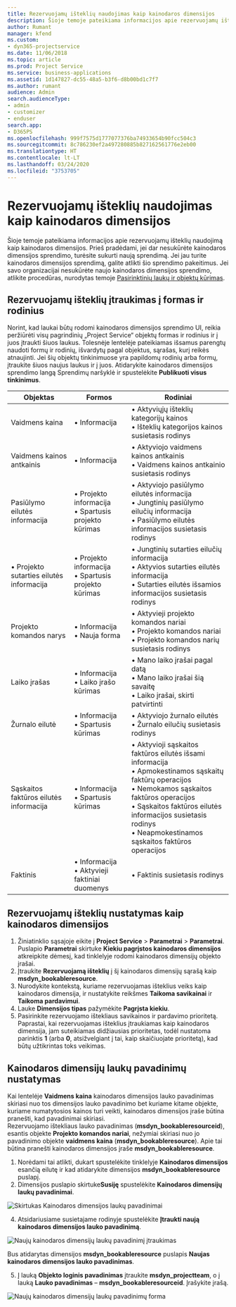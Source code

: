 ```yaml
---
title: Rezervuojamų išteklių naudojimas kaip kainodaros dimensijos
description: Šioje temoje pateikiama informacijos apie rezervuojamų išteklių naudojimą kaip kainodaros dimensijos.
author: Rumant
manager: kfend
ms.custom:
- dyn365-projectservice
ms.date: 11/06/2018
ms.topic: article
ms.prod: Project Service
ms.service: business-applications
ms.assetid: 1d147827-dc55-48a5-b3f6-d8b00bd1c7f7
ms.author: rumant
audience: Admin
search.audienceType:
- admin
- customizer
- enduser
search.app:
- D365PS
ms.openlocfilehash: 999f7575d1777077376ba74933654b90fcc504c3
ms.sourcegitcommit: 8c786230ef2a497280885b827162561776e2eb00
ms.translationtype: HT
ms.contentlocale: lt-LT
ms.lasthandoff: 03/24/2020
ms.locfileid: "3753705"
---
```

# <a name="use-bookable-resource-as-a-pricing-dimension"></a>Rezervuojamų išteklių naudojimas kaip kainodaros dimensijos
Šioje temoje pateikiama informacijos apie rezervuojamų išteklių naudojimą kaip kainodaros dimensijos. Prieš pradėdami, jei dar nesukūrėte kainodaros dimensijos sprendimo, turėsite sukurti naują sprendimą. Jei jau turite kainodaros dimensijos sprendimą, galite atlikti šio sprendimo pakeitimus. Jei savo organizacijai nesukūrėte naujo kainodaros dimensijos sprendimo, atlikite procedūras, nurodytas temoje [Pasirinktinių laukų ir objektų kūrimas](create-custom-fields-entities.md).

## <a name="add-bookable-resource-to-forms-and-views"></a>Rezervuojamų išteklių įtraukimas į formas ir rodinius
Norint, kad laukai būtų rodomi kainodaros dimensijos sprendimo UI, reikia peržiūrėti visų pagrindinių „Project Service“ objektų formas ir rodinius ir į juos įtraukti šiuos laukus.
Tolesnėje lentelėje pateikiamas išsamus parengtų naudoti formų ir rodinių, išvardytų pagal objektus, sąrašas, kurį reikės atnaujinti. Jei šių objektų tinkinimuose yra papildomų rodinių arba formų, įtraukite šiuos naujus laukus ir į juos.
Atidarykite kainodaros dimensijos sprendimo langą Sprendimų naršyklė ir spustelėkite **Publikuoti visus tinkinimus**.


|   Objektas        | Formos   |Rodiniai        |
| ------------------------------|---------------------------------|----------------------------------|
|  Vaidmens kaina|• Informacija |• Aktyviųjų išteklių kategorijų kainos<br> • Išteklių kategorijos kainos susietasis rodinys|
|  Vaidmens kainos antkainis|• Informacija|• Aktyviojo vaidmens kainos antkainis<br>• Vaidmens kainos antkainio susietasis rodinys|
|  Pasiūlymo eilutės informacija|• Projekto informacija<br>• Spartusis projekto kūrimas|• Aktyviojo pasiūlymo eilutės informacija<br>• Jungtinių pasiūlymo eilučių informacija<br>• Pasiūlymo eilutės informacijos susietasis rodinys|
|  • Projekto sutarties eilutės informacija|• Projekto informacija<br>• Spartusis projekto kūrimas|• Jungtinių sutarties eilučių informacija<br>• Aktyvios sutarties eilutės informacija<br>• Sutarties eilutės išsamios informacijos susietasis rodinys|
|  Projekto komandos narys|• Informacija<br>• Nauja forma|• Aktyvieji projekto komandos nariai<br>• Projekto komandos nariai<br>• Projekto komandos narių susietasis rodinys|
|  Laiko įrašas|• Informacija<br>• Laiko įrašo kūrimas|• Mano laiko įrašai pagal datą<br>• Mano laiko įrašai šią savaitę<br>• Laiko įrašai, skirti patvirtinti|
|  Žurnalo eilutė|• Informacija<br>• Spartusis kūrimas|• Aktyviojo žurnalo eilutės<br>• Žurnalo eilučių susietasis rodinys|
|  Sąskaitos faktūros eilutės informacija|• Informacija<br>• Spartusis kūrimas|• Aktyvioji sąskaitos faktūros eilutės išsami informacija<br>• Apmokestinamos sąskaitų faktūrų operacijos<br>• Nemokamos sąskaitos faktūros operacijos<br>• Sąskaitos faktūros eilutės informacijos susietasis rodinys<br>• Neapmokestinamos sąskaitos faktūros operacijos|
|  Faktinis|• Informacija<br>• Aktyvieji faktiniai duomenys|• Faktinis susietasis rodinys|

## <a name="set-up-bookable-resource-as-a-pricing-dimension"></a>Rezervuojamų išteklių nustatymas kaip kainodaros dimensijos

1. Žiniatinklio sąsajoje eikite į **Project Service** > **Parametrai** > **Parametrai**. Puslapio **Parametrai** skirtuke **Kiekiu pagrįstos kainodaros dimensijos** atkreipkite dėmesį, kad tinklelyje rodomi kainodaros dimensijų objekto įrašai. 
2. Įtraukite **Rezervuojamą išteklių** į šį kainodaros dimensijų sąrašą kaip **msdyn_bookableresource**. 
3. Nurodykite kontekstą, kuriame rezervuojamas išteklius veiks kaip kainodaros dimensija, ir nustatykite reikšmes **Taikoma savikainai** ir **Taikoma pardavimui**.
4. Lauke **Dimensijos tipas** pažymėkite **Pagrįsta kiekiu**. 
5. Pasirinkite rezervuojamo ištekliaus savikainos ir pardavimo prioritetą. Paprastai, kai rezervuojamas išteklius įtraukiamas kaip kainodaros dimensija, jam suteikiamas didžiausias prioritetas, todėl nustatoma parinktis **1** (arba **0**, atsižvelgiant į tai, kaip skaičiuojate prioritetą), kad būtų užtikrintas toks veikimas.

## <a name="set-up-pricing-dimension-field-names"></a>Kainodaros dimensijų laukų pavadinimų nustatymas

Kai lentelėje **Vaidmens kaina** kainodaros dimensijos lauko pavadinimas skiriasi nuo tos dimensijos lauko pavadinimo bet kuriame kitame objekte, kuriame numatytosios kainos turi veikti, kainodaros dimensijos įraše būtina pranešti, kad pavadinimai skiriasi.    
Rezervuojamo ištekliaus lauko pavadinimas (**msdyn_bookableresourceid**), esantis objekte **Projekto komandos nariai**, nežymiai skiriasi nuo jo pavadinimo objekte **vaidmens kaina** (**msdyn_bookableresource**). Apie tai būtina pranešti kainodaros dimensijos įraše **msdyn_bookableresource**. 
1. Norėdami tai atlikti, dukart spustelėkite tinklelyje **Kainodaros dimensijos** esančią eilutę ir kad atidarykite dimensijos **msdyn_bookableresource** puslapį.
2. Dimensijos puslapio skirtuke**Susiję** spustelėkite **Kainodaros dimensijų laukų pavadinimai**.

 ![Skirtukas Kainodaros dimensijos laukų pavadinimai](media/PD-fieldname.png)

4. Atsidariusiame susietajame rodinyje spustelėkite **Įtraukti naują kainodaros dimensijos lauko pavadinimą**.

 ![Naujų kainodaros dimensijų laukų pavadinimį įtraukimas](media/Add-NewPD-fieldname.png)


Bus atidarytas dimensijos **msdyn_bookableresource** puslapis **Naujas kainodaros dimensijos lauko pavadinimas**. 

5. Į lauką **Objekto loginis pavadinimas** įtraukite **msdyn_projectteam**, o į lauką **Lauko pavadinimas** – **msdyn_bookableresourceid**. Įrašykite įrašą.

 ![Naujų kainodaros dimensijų laukų pavadinimų forma](media/PD-fieldname-Added.png)
